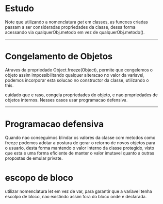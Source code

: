 # Estudo

Note que utilizando a nomenclatura _get_ em classes, as funcoes criadas passam a ser
consideradas propriedades da classe, dessa forma acessando via qualquerObj.metodo em vez de
qualquerObj.metodo().

---

# Congelamento de Objetos

Atraves da propriedade Object.freeze(Object), permite que congelemos o objeto assim impossibilitando
qualquer alteracao no valor da variavel, podemos incorporar esta solucao no constructor da classe, utilizando o this.

cuidado que e raso, congela propriedades do objeto, e nao propriedades de objetos internos. Nesses casos usar
programacao defensiva.

---

# Programacao defensiva

Quando nao conseguimos blindar os valores da classe com metodos como freeze podemos adotar a postura de gerar o retorno
de novos objetos para o usuario, desta forma mantendo o valor interno da classe protegido, visto que esta e uma forma eficiente de manter
o valor imutavel quanto a outras propostas de emular private.

# escopo de bloco

utilizar nomenclatura let em vez de var, para garantir que a variavel tenha escolpo de bloco, nao existindo assim fora do
bloco onde e declarada.
